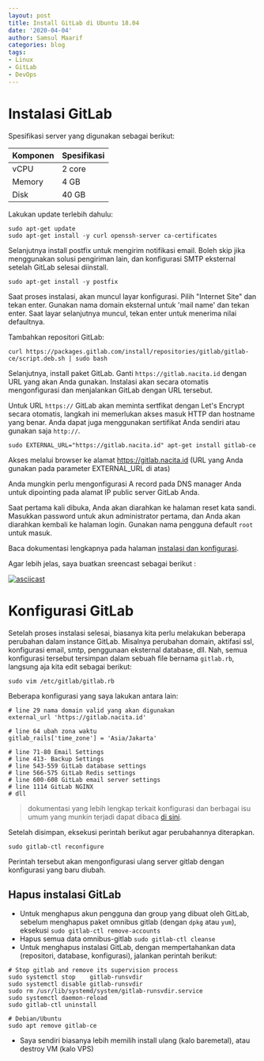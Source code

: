 ```yaml
---
layout: post
title: Install GitLab di Ubuntu 18.04
date: '2020-04-04'
author: Samsul Maarif
categories: blog
tags:
- Linux
- GitLab
- DevOps
---
```


# Instalasi GitLab

Spesifikasi server yang digunakan sebagai berikut:

Komponen | Spesifikasi
--- | ---
vCPU | 2 core
Memory | 4 GB
Disk | 40 GB

Lakukan update terlebih dahulu:

```
sudo apt-get update
sudo apt-get install -y curl openssh-server ca-certificates
```

Selanjutnya install postfix untuk mengirim notifikasi email. Boleh skip jika menggunakan solusi pengiriman lain, dan konfigurasi SMTP eksternal setelah GitLab selesai diinstall.

```
sudo apt-get install -y postfix
```

Saat proses instalasi, akan muncul layar konfigurasi. Pilih "Internet Site" dan tekan enter. Gunakan nama domain eksternal untuk 'mail name' dan tekan enter. Saat layar selanjutnya muncul, tekan enter untuk menerima nilai defaultnya.


Tambahkan repositori GitLab:

```
curl https://packages.gitlab.com/install/repositories/gitlab/gitlab-ce/script.deb.sh | sudo bash
```

Selanjutnya, install paket GitLab. Ganti `https://gitlab.nacita.id` dengan URL yang akan Anda gunakan. Instalasi akan secara otomatis mengonfigurasi dan menjalankan GitLab dengan URL tersebut.

Untuk URL `https://` GitLab akan meminta sertfikat dengan Let's Encrypt secara otomatis, langkah ini memerlukan akses masuk HTTP dan hostname yang benar. Anda dapat juga menggunakan sertifikat Anda sendiri atau gunakan saja `http://`.


```
sudo EXTERNAL_URL="https://gitlab.nacita.id" apt-get install gitlab-ce
```

Akses melalui browser ke alamat https://gitlab.nacita.id (URL yang Anda gunakan pada parameter EXTERNAL_URL di atas)

Anda mungkin perlu mengonfigurasi A record pada DNS manager Anda untuk dipointing pada alamat IP public server GitLab Anda.

Saat pertama kali dibuka, Anda akan diarahkan ke halaman reset kata sandi. Masukkan password untuk akun administrator pertama, dan Anda akan diarahkan kembali ke halaman login. Gunakan nama pengguna default `root` untuk masuk.

Baca dokumentasi lengkapnya pada halaman [instalasi dan konfigurasi](https://docs.gitlab.com/omnibus/README.html#installation-and-configuration-using-omnibus-package).

Agar lebih jelas, saya buatkan sreencast sebagai berikut :

[![asciicast](https://asciinema.org/a/lPp5LqT6yB3sQiokbM4JuED9y.svg)](https://asciinema.org/a/lPp5LqT6yB3sQiokbM4JuED9y)

# Konfigurasi GitLab

Setelah proses instalasi selesai, biasanya kita perlu melakukan beberapa perubahan dalam instance GitLab. Misalnya perubahan domain, aktifasi ssl, konfigurasi email, smtp, penggunaan eksternal database, dll. Nah, semua konfigurasi tersebut tersimpan dalam sebuah file bernama `gitlab.rb`, langsung aja kita edit sebagai berikut:

```
sudo vim /etc/gitlab/gitlab.rb
```

Beberapa konfigurasi yang saya lakukan antara lain:

```
# line 29 nama domain valid yang akan digunakan
external_url 'https://gitlab.nacita.id'

# line 64 ubah zona waktu
gitlab_rails['time_zone'] = 'Asia/Jakarta'

# line 71-80 Email Settings
# line 413- Backup Settings
# line 543-559 GitLab database settings
# line 566-575 GitLab Redis settings
# line 600-608 GitLab email server settings
# line 1114 GitLab NGINX
# dll
```
> dokumentasi yang lebih lengkap terkait konfigurasi dan berbagai isu umum yang munkin terjadi dapat dibaca [di sini](https://gitlab.com/gitlab-org/omnibus-gitlab/blob/master/README.md).

Setelah disimpan, eksekusi perintah berikut agar perubahannya diterapkan.

```
sudo gitlab-ctl reconfigure
```

Perintah tersebut akan mengonfigurasi ulang server gitlab dengan konfigurasi yang baru diubah.

## Hapus instalasi GitLab

- Untuk menghapus akun pengguna dan group yang dibuat oleh GitLab, sebelum menghapus paket omnibus gitlab (dengan `dpkg` atau `yum`), eksekusi `sudo gitlab-ctl remove-accounts`
- Hapus semua data omnibus-gitlab `sudo gitlab-ctl cleanse`
- Untuk menghapus instalasi GitLab, dengan mempertahankan data (repositori, database, konfigurasi), jalankan perintah berikut:

```
# Stop gitlab and remove its supervision process
sudo systemctl stop    gitlab-runsvdir
sudo systemctl disable gitlab-runsvdir
sudo rm /usr/lib/systemd/system/gitlab-runsvdir.service
sudo systemctl daemon-reload
sudo gitlab-ctl uninstall

# Debian/Ubuntu
sudo apt remove gitlab-ce
```

- Saya sendiri biasanya lebih memilih install ulang (kalo baremetal), atau destroy VM (kalo VPS)
